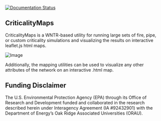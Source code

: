 [![Documentation Status](https://readthedocs.org/projects/criticalitymaps/badge/?version=latest)](https://criticalitymaps.readthedocs.io/en/latest/?badge=latest)

CriticalityMaps
---------------
CriticalityMaps is a WNTR-based utility for running large sets of 
fire, pipe, or custom criticality simulations and visualizing the results on
interactive leaflet.js html maps.  

![Image](https://githubusercontent.com/pshassett/CriticalityMaps/master/_static/pipe_criticality.png)

Additionally, the mapping utilities can be used to visualize any other attributes of the network on an interactive .html map. 

Funding Disclaimer
------------------
The U.S. Environmental Protection Agency (EPA) through its Office of Research and Development funded and collaborated in the research described herein under Interagency Agreement (IA #92432901) with the Department of Energy’s Oak Ridge Associated Universities (ORAU).


